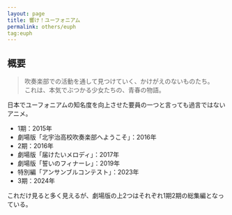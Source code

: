 ```yaml
---
layout: page
title: 響け！ユーフォニアム
permalink: others/euph
tag:euph
---
```


## 概要

> 吹奏楽部での活動を通して見つけていく、かけがえのないものたち。  
> これは、本気でぶつかる少女たちの、青春の物語。

日本でユーフォニアムの知名度を向上させた要員の一つと言っても過言ではないアニメ。

- 1期：2015年
- 劇場版「北宇治高校吹奏楽部へようこそ」：2016年
- 2期：2016年
- 劇場版「届けたいメロディ」：2017年
- 劇場版「誓いのフィナーレ」：2019年
- 特別編「アンサンブルコンテスト」：2023年
- 3期：2024年

これだけ見ると多く見えるが、劇場版の上2つはそれぞれ1期2期の総集編となっている。  
